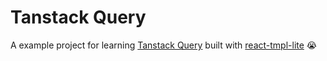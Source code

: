 # Tanstack Query

A example project for learning [Tanstack Query](https://tanstack.com/query) built with [react-tmpl-lite](https://github.com/mancuoj-collective/react-tmpl-lite) 😭
